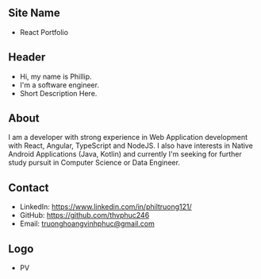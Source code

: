 ## Site Name
- React Portfolio

## Header
- Hi, my name is Phillip. 
- I'm a software engineer.
- Short Description Here.

## About
I am a developer with strong experience in Web Application development with React, Angular, TypeScript and NodeJS. I also have interests in Native Android Applications (Java, Kotlin) and currently I'm seeking for further study pursuit in Computer Science or Data Engineer.

## Contact
- LinkedIn: https://www.linkedin.com/in/philtruong121/
- GitHub: https://github.com/thvphuc246
- Email: truonghoangvinhphuc@gmail.com

## Logo
- PV
